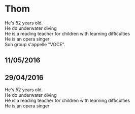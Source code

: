 # Thom

He's 52 years old.  
He do underwater diving  
He is a reading teacher for children with learning difficulties  
He is an opera singer  
Son group s'appelle "VOCE".

## 11/05/2016


## 29/04/2016
He's 52 years old.  
He do underwater diving  
He is a reading teacher for children with learning difficulties  
He is an opera singer  